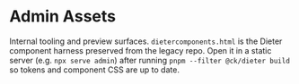 # Admin Assets

Internal tooling and preview surfaces. `dietercomponents.html` is the Dieter component harness preserved from the legacy repo. Open it in a static server (e.g. `npx serve admin`) after running `pnpm --filter @ck/dieter build` so tokens and component CSS are up to date.
